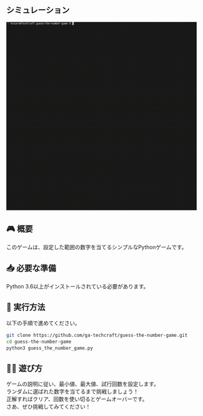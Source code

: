 ## シミュレーション
![シミュレーション](guess_the_number_game.gif)

## 🎮 概要

このゲームは、設定した範囲の数字を当てるシンプルなPythonゲームです。


## 📥 必要な準備

Python 3.6以上がインストールされている必要があります。


## 🚀 実行方法

以下の手順で進めてください。

```bash
git clone https://github.com/ga-techcraft/guess-the-number-game.git
cd guess-the-number-game
python3 guess_the_number_game.py
```

## 🧑‍💻 遊び方
ゲームの説明に従い、最小値、最大値、試行回数を設定します。  
ランダムに選ばれた数字を当てるまで挑戦しましょう！  
正解すればクリア、回数を使い切るとゲームオーバーです。  
さあ、ぜひ挑戦してみてください！